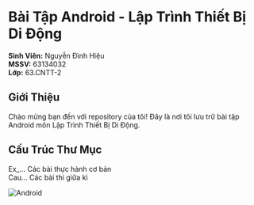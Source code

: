 # Bài Tập Android - Lập Trình Thiết Bị Di Động

**Sinh Viên:** Nguyễn Đình Hiệu  
**MSSV:** 63134032  
**Lớp:** 63.CNTT-2

## Giới Thiệu
Chào mừng bạn đến với repository của tôi! Đây là nơi tôi lưu trữ bài tập Android môn Lập Trình Thiết Bị Di Động.

## Cấu Trúc Thư Mục  
Ex_... Các bài thực hành cơ bản  
Cau... Các bài thi giữa kì

![Android](https://upload.wikimedia.org/wikipedia/commons/thumb/e/ea/Android_logo_2023_%28stacked%29.svg/938px-Android_logo_2023_%28stacked%29.svg.png)

